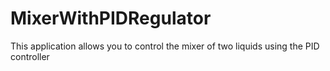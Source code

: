 # MixerWithPIDRegulator
This application allows you to control the mixer of two liquids using the PID controller